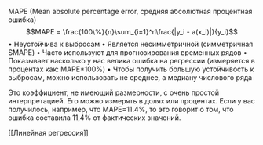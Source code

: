 MAPE (Mean absolute percentage error, средняя абсолютная процентная
ошибка)
$$MAPE = \frac{100\%}{n}\sum_{i=1}^n\frac{|y_i - a(x_i)|}{y_i}$$
• Неустойчива к выбросам
• Является несимметричной (симметричная SMAPE)
• Часто используют для прогнозирования временных рядов
• Показывает насколько у нас велика ошибка на регрессии (измеряется в процентах как:
MAPE*100%)
• Чтобы получить большую устойчивость к выбросам, можно использовать не среднее, а
медиану числового ряда

Это коэффициент, не имеющий размерности, с очень простой интерпретацией. Его можно измерять в долях или процентах. Если у вас получилось, например, что MAPE=11.4%, то это говорит о том, что ошибка составила 11,4% от фактических значений.

[[Линейная регрессия]]